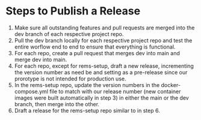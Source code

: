 # Steps to Publish a Release

1. Make sure all outstanding features and pull requests are merged into the dev branch of each respective project repo.
2. Pull the dev branch locally for each respective project repo  and test the entire worflow end to end to ensure that everything is functional.
3. For each repo, create a pull request that merges dev into main and merge dev into main. 
4. For each repo, except for rems-setup, draft a new release, incrementing the version number as need be and setting as a pre-release since our prorotype is not intended for production use. 
5. In the rems-setup repo, update the version numbers in the docker-compose.yml file to match with our release number (new container images were built automatically in step 3) in either the main or the dev branch, then merge into the other.
6. Draft a release for the rems-setup repo similar to in step 6.
